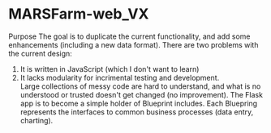 # MARSFarm-web_VX
Purpose
The goal is to duplicate the current functionality, and add some enhancements (including a new data format).
There are two problems with the current design:
1) It is written in JavaScript (which I don't want to learn)
2) It lacks modularity for incrimental testing and development.  
Large collections of messy code are hard to understand, and what is no understood or trusted doesn't get changed (no improvement).
The Flask app is to become a simple holder of Blueprint includes.
Each Bluepring represents the interfaces to common business processes (data entry, charting).
